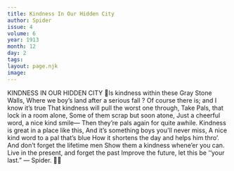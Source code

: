 ```yaml
---
title: Kindness In Our Hidden City
author: Spider
issue: 4
volume: 6
year: 1913
month: 12
day: 2
tags:
layout: page.njk
image:
---
```

KINDNESS IN OUR HIDDEN CITY Is kindness within these Gray Stone Walls, Where we boy’s land after a serious fall ? Of course there is; and I know it’s true That kindness will pull the worst one through, Take Pals, that lock in a room alone, Some of them scrap but soon atone, Just a cheerful word, a nice kind smile— Then they’re pals again for quite awhile. Kindness is great in a place like this, And it’s something boys you'll never miss, A nice kind word to a pal that’s blue How it shortens the day and helps him thro’. And don’t forget the lifetime men Show them a kindness whene’er you can. Live in the present, and forget the past Improve the future, let this be ‘‘your last.” — Spider. 
